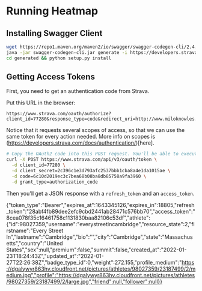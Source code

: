 # Running Heatmap

## Installing Swagger Client

```bash
wget https://repo1.maven.org/maven2/io/swagger/swagger-codegen-cli/2.4.13/swagger-codegen-cli-2.4.13.jar -O swagger-codegen-cli.jar
java -jar swagger-codegen-cli.jar generate -i https://developers.strava.com/swagger/swagger.json -l python -o generated
cd generated && python setup.py install
```

## Getting Access Tokens

First, you need to get an authentication code from Strava.

Put this URL in the browser:
```
https://www.strava.com/oauth/authorize?client_id=77280&response_type=code&redirect_uri=http://www.miloknowles.com&approval_prompt=force&scope=read_all,profile:read_all,activity:read_all
```

Notice that it requests several scopes of access, so that we can use the same token for every action needed. More info on scopes is (https://developers.strava.com/docs/authentication/)[here].

```bash
# Copy the OAuth2 code into this POST request. You'll be able to execute the request once, and should get an access token in the JSON response.
curl -X POST https://www.strava.com/api/v3/oauth/token \
  -d client_id=77280 \
  -d client_secret=2c396c1e3d793afc2537bbb1cba8a4e1da1015ae \
  -d code=6c10d2019ec3c7bea68b08ba8db85758a9fa3960 \
  -d grant_type=authorization_code
```

Then you'll get a JSON response with a `refresh_token` and an `access_token`.

{"token_type":"Bearer","expires_at":1643345126,"expires_in":18805,"refresh_token":"28abf4fb89dee2efc9cbd2441ab28471c576bb70","access_token":"8cea078f35c16461758c1131830baa82106c53df","athlete":{"id":98027359,"username":"everystreetincambridge","resource_state":2,"firstname":"Every Street In","lastname":"Cambridge","bio":"","city":"Cambridge","state":"Massachusetts","country":"United States","sex":null,"premium":false,"summit":false,"created_at":"2022-01-23T18:24:43Z","updated_at":"2022-01-27T22:26:38Z","badge_type_id":0,"weight":272.155,"profile_medium":"https://dgalywyr863hv.cloudfront.net/pictures/athletes/98027359/23187499/2/medium.jpg","profile":"https://dgalywyr863hv.cloudfront.net/pictures/athletes/98027359/23187499/2/large.jpg","friend":null,"follower":null}}
